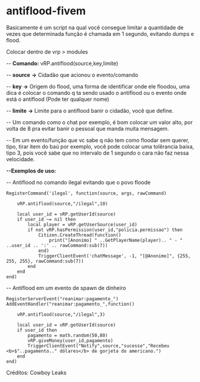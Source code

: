 # antiflood-fivem
Basicamente é um script na qual você consegue limitar a quantidade de vezes que determinada função é chamada em 1 segundo, evitando dumps e flood.

Colocar dentro de vrp > modules

-- **Comando:** vRP.antiflood(source,key,limite)

-- **source** **->** Cidadão que acionou o evento/comando

-- **key** 	**->** Origem do flood, uma forma de identificar onde ele floodou, uma dica é colocar o comando q ta sendo usado o antiflood ou o evento onde está o antiflood (Pode ter qualquer nome)

-- **limite** **->** Limite para o antiflood banir o cidadão, você que define.

-- Um comando como o chat por exemplo, é bom colocar um valor alto, por volta de 8 pra evitar banir o pessoal que manda muita mensagem.

-- Em um evento/função que vc sabe q não tem como floodar sem querer, tipo, tirar item do baú por exemplo, você pode colocar uma tolêrancia baixa, tipo 3, pois você sabe que no intervalo de 1 segundo o cara não faz nessa velocidade.


**--Exemplos de uso:**

-- Antiflood no comando ilegal evitando que o povo floode

	RegisterCommand('ilegal', function(source, args, rawCommand)
	
		vRP.antiflood(source,"/ilegal",10)
		
		local user_id = vRP.getUserId(source)
		if user_id ~= nil then
			local player = vRP.getUserSource(user_id)
			if not vRP.hasPermission(user_id,"policia.permissao") then
				Citizen.CreateThread(function()
					print("[Anonimo] " ..GetPlayerName(player).. " - " ..user_id .. ':' .. rawCommand:sub(7))					
				end)
				TriggerClientEvent('chatMessage', -1, "[@Anonimo]", {255, 255, 255}, rawCommand:sub(7))			
			end
		end
	end)


-- Antiflood em um evento de spawn de dinheiro

	RegisterServerEvent("reanimar:pagamento_")
	AddEventHandler("reanimar:pagamento_",function()

		vRP.antiflood(source,"/ilegal",3)

		local user_id = vRP.getUserId(source)
		if user_id then
			pagamento = math.random(50,80)
			vRP.giveMoney(user_id,pagamento)
			TriggerClientEvent("Notify",source,"sucesso","Recebeu <b>$"..pagamento.." dólares</b> de gorjeta do americano.")
		end
	end)


Créditos: Cowboy Leaks
